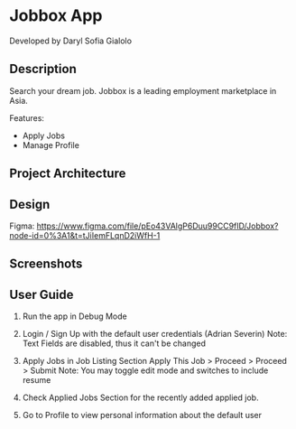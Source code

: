 # Jobbox App

Developed by Daryl Sofia Gialolo

## Description

Search your dream job. Jobbox is a leading employment marketplace in Asia.

Features:

- Apply Jobs
- Manage Profile

## Project Architecture

## Design
Figma: https://www.figma.com/file/pEo43VAlgP6Duu99CC9fID/Jobbox?node-id=0%3A1&t=tJiIemFLqnD2iWfH-1

## Screenshots

## User Guide

1. Run the app in Debug Mode

2. Login / Sign Up with the default user credentials (Adrian Severin) 
Note: Text Fields are disabled, thus it can't be changed

3. Apply Jobs in Job Listing Section 
Apply This Job > Proceed > Proceed > Submit
Note: You may toggle edit mode and switches to include resume

4. Check Applied Jobs Section for the recently added applied job.

5. Go to Profile to view personal information about the default user


